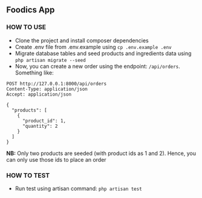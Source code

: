 ## Foodics App


### HOW TO USE

- Clone the project and install composer dependencies
- Create .env file from .env.example using `cp .env.example .env`
- Migrate database tables and seed products and ingredients data using `php artisan migrate --seed`
- Now, you can create a new order using the endpoint: `/api/orders`. Something like:

```http request
POST http://127.0.0.1:8000/api/orders
Content-Type: application/json
Accept: application/json

{
  "products": [
    {
      "product_id": 1,
      "quantity": 2
    }
  ]
}
```

**NB:** Only two products are seeded (with product ids as 1 and 2). Hence, you can only use those ids to place an order

### HOW TO TEST

- Run test using artisan command: `php artisan test`


